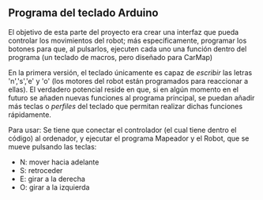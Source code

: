 ## Programa del teclado Arduino
El objetivo de esta parte del proyecto era crear una interfaz que pueda controlar los movimientos del robot; más específicamente, programar los botones para que, al pulsarlos, ejecuten cada uno una función dentro del programa (un teclado de macros, pero diseñado para CarMap)

En la primera versión, el teclado únicamente es capaz de _escribir_ las letras 'n','s','e' y 'o' (los motores del robot están programados para reaccionar a ellas). El verdadero potencial reside en que, si en algún momento en el futuro se añaden nuevas funciones al programa principal, se puedan añadir más teclas o _perfiles_ del teclado que permitan realizar dichas funciones rápidamente.

Para usar: Se tiene que conectar el controlador (el cual tiene dentro el código) al ordenador, y ejecutar el programa Mapeador y el Robot, que se mueve pulsando las teclas:
 - N: mover hacia adelante
 - S: retroceder
 - E: girar a la derecha
 - O: girar a la izquierda